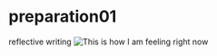 # preparation01
reflective writing
![This is how I am feeling right now](https://media.giphy.com/media/l0Ex94k4G50W8XYK4/giphy.gif)
